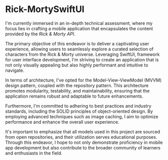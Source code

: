 # Rick-MortySwiftUI

I'm currently immersed in an in-depth technical assessment, where my focus lies in crafting a mobile application that encapsulates the content provided by the *Rick & Morty API*. 

The primary objective of this endeavor is to deliver a captivating user experience, allowing users to seamlessly explore a curated selection of characters from the Rick & Morty universe. Leveraging SwiftUI, framework for user interface development, I'm striving to create an application that is not only visually appealing but also highly performant and intuitive to navigate.

In terms of architecture, I've opted for the Model-View-ViewModel (MVVM) design pattern, coupled with the repository pattern. This architecture promotes modularity, testability, and maintainability, ensuring that the application remains robust and adaptable to future enhancements.

Furthermore, I'm committed to adhering to best practices and industry standards, including the SOLID principles of object-oriented design. By employing advanced techniques such as image caching, I aim to optimize performance and enhance the overall user experience.

It's important to emphasize that all models used in this project are sourced from open repositories, and their utilization serves educational purposes. Through this endeavor, I hope to not only demonstrate proficiency in mobile app development but also contribute to the broader community of learners and enthusiasts in the field.
